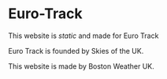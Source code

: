 # Euro-Track
This website is *static* and made for Euro Track

Euro Track is founded by Skies of the UK.

This website is made by Boston Weather UK.


